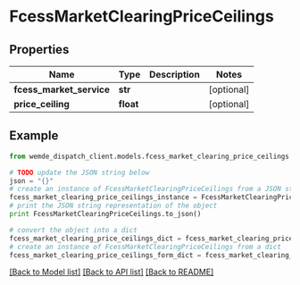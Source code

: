# FcessMarketClearingPriceCeilings


## Properties

Name | Type | Description | Notes
------------ | ------------- | ------------- | -------------
**fcess_market_service** | **str** |  | [optional] 
**price_ceiling** | **float** |  | [optional] 

## Example

```python
from wemde_dispatch_client.models.fcess_market_clearing_price_ceilings import FcessMarketClearingPriceCeilings

# TODO update the JSON string below
json = "{}"
# create an instance of FcessMarketClearingPriceCeilings from a JSON string
fcess_market_clearing_price_ceilings_instance = FcessMarketClearingPriceCeilings.from_json(json)
# print the JSON string representation of the object
print FcessMarketClearingPriceCeilings.to_json()

# convert the object into a dict
fcess_market_clearing_price_ceilings_dict = fcess_market_clearing_price_ceilings_instance.to_dict()
# create an instance of FcessMarketClearingPriceCeilings from a dict
fcess_market_clearing_price_ceilings_form_dict = fcess_market_clearing_price_ceilings.from_dict(fcess_market_clearing_price_ceilings_dict)
```
[[Back to Model list]](../README.md#documentation-for-models) [[Back to API list]](../README.md#documentation-for-api-endpoints) [[Back to README]](../README.md)


